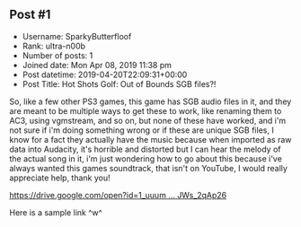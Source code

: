 ## Post #1
- Username: SparkyButterfloof
- Rank: ultra-n00b
- Number of posts: 1
- Joined date: Mon Apr 08, 2019 11:38 pm
- Post datetime: 2019-04-20T22:09:31+00:00
- Post Title: Hot Shots Golf: Out of Bounds SGB files?!

So, like a few other PS3 games, this game has SGB audio files in it, and they are meant to be multiple ways to get these to work, like renaming them to AC3, using vgmstream, and so on, but none of these have worked, and i'm not sure if i'm doing something wrong or if these are unique SGB files, I know for a fact they actually have the music because when imported as raw data into Audacity, it's horrible and distorted but I can hear the melody of the actual song in it, i'm just wondering how to go about this because i've always wanted this games soundtrack, that isn't on YouTube, I would really appreciate help, thank you! 

[https://drive.google.com/open?id=1_uuum ... JWs_2qAp26](https://drive.google.com/open?id=1_uuumcXOd16_sjLmhszBsiJWs_2qAp26) 

Here is a sample link ^w^
